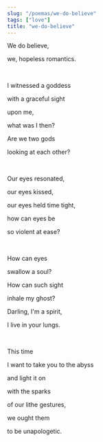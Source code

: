 ```yaml
---
slug: "/poemas/we-do-believe"
tags: ["love"]
title: "we-do-believe"
---
```

We do believe,

we, hopeless romantics.

&nbsp;

I witnessed a goddess

with a graceful sight

upon me,

what was I then?

Are we two gods

looking at each other?

&nbsp;

Our eyes resonated,

our eyes kissed,

our eyes held time tight,

how can eyes be

so violent at ease?

&nbsp;

How can eyes

swallow a soul?

How can such sight

inhale my ghost?

Darling, I'm a spirit,

I live in your lungs.

&nbsp;

This time

I want to take you to the abyss

and light it on

with the sparks

of our lithe gestures,

we ought them

to be unapologetic.